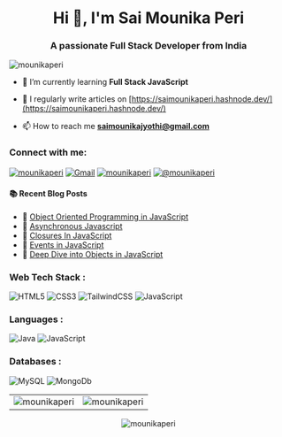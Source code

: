 <h1 align="center">Hi 👋, I'm Sai Mounika Peri</h1>
<h3 align="center">A passionate Full Stack Developer from India</h3>

<p align="left"> <img src="https://komarev.com/ghpvc/?username=mounikaperi&label=Profile%20views&color=0e75b6&style=flat" alt="mounikaperi" /> </p>

- 🌱 I’m currently learning **Full Stack JavaScript**

- 📝 I regularly write articles on [https://saimounikaperi.hashnode.dev/](https://saimounikaperi.hashnode.dev/)

- 📫 How to reach me **saimounikajyothi@gmail.com**

<h3 align="left">Connect with me:</h3>
<div align="left">
<a href="https://linkedin.com/in/saimounikaperi" target="blank"><img align="center" src="https://img.shields.io/badge/linkedin%20-%230077B5.svg?&style=for-the-badge&logo=linkedin&logoColor=white" alt="mounikaperi"/></a>
<a href="mailto:saimounikajyothi@gmail.com"><img align="center" alt="Gmail" src="https://img.shields.io/badge/Gmail-D14836?style=for-the-badge&logo=gmail&logoColor=white"/></a>
<a href="https://instagram.com/mounikaperi" target="blank"><img align="center" src="https://img.shields.io/badge/Instagram-E4405F?style=for-the-badge&logo=instagram&logoColor=white" alt="mounikaperi" /></a>
<a href="https://hashnode.com/@mounikaperi" target="blank"><img align="center" src="https://img.shields.io/badge/Hashnode-2962FF?style=for-the-badge&logo=hashnode&logoColor=white" alt="@mounikaperi" /></a>
</div>

#### :books: Recent Blog Posts
<!-- BLOGPOSTS:START -->
 - 🚀 [Object Oriented Programming in JavaScript](https://saimounikaperi.hashnode.dev/object-oriented-programming-in-javascript)
 - 🚀 [Asynchronous Javascript](https://saimounikaperi.hashnode.dev/asynchronous-javascript)
 - 💫 [Closures In JavaScript](https://saimounikaperi.hashnode.dev/closures-in-javascript)
 - 🚀 [Events in JavaScript](https://saimounikaperi.hashnode.dev/events-in-javascript)
 - 🚀 [Deep Dive into Objects in JavaScript](https://saimounikaperi.hashnode.dev/deep-dive-into-objects-in-javascript)<!-- BLOGPOSTS:END -->

<h3 align="left">Web Tech Stack :</h3>
<div align="left">
<img alt="HTML5" src="https://img.shields.io/badge/html5-%23E34F26.svg?style=for-the-badge&logo=html5&logoColor=white"/>
<img alt="CSS3" src="https://img.shields.io/badge/css3-%231572B6.svg?style=for-the-badge&logo=css3&logoColor=white"/> 
<img alt="TailwindCSS" src="https://img.shields.io/badge/Tailwind_CSS-38B2AC?style=for-the-badge&logo=tailwind-css&logoColor=white"/>
<img alt="JavaScript" src="https://img.shields.io/badge/javascript-%23323330.svg?style=for-the-badge&logo=javascript&logoColor=%23F7DF1E"/> 
</div>

<h3 align="left">Languages :</h3>
<div align="left">
  <img alt="Java" src="https://img.shields.io/badge/java-%23ED8B00.svg?style=for-the-badge&logo=java&logoColor=white"/>
  <img alt="JavaScript" src="https://img.shields.io/badge/javascript-%23323330.svg?style=for-the-badge&logo=javascript&logoColor=%23F7DF1E"/> 
</div>

<h3 align="left">Databases :</h3>
<div align="left">
  <img alt="MySQL" src="https://img.shields.io/badge/mysql-%2300f.svg?style=for-the-badge&logo=mysql&logoColor=white"/>
  <img alt="MongoDb" src ="https://img.shields.io/badge/MongoDB-%234ea94b.svg?&style=for-the-badge&logo=mongodb&logoColor=white"/>
</div>

<table>
  <tr>
    <td><img src="https://github-readme-stats.vercel.app/api?username=mounikaperi&show_icons=true&theme=dark&locale=en" alt="mounikaperi" /></td>
    <td><img src="https://github-readme-stats.vercel.app/api/top-langs?username=mounikaperi&show_icons=true&theme=dark&locale=en&layout=compact" alt="mounikaperi" /></td>
  </tr>
</table>

<div align="center">
<p><img align="center" src="https://github-readme-streak-stats.herokuapp.com/?user=mounikaperi&theme=dark" alt="mounikaperi" /></p>
</div>

